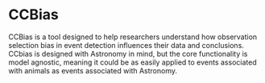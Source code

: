 # CCBias
CCBias is a tool designed to help researchers understand how observation selection bias in event detection influences their data and conclusions. CCbias is designed with Astronomy in mind, but the core functionality is model agnostic, meaning it could be as easily applied to events associated with animals as events associated with Astronomy.
